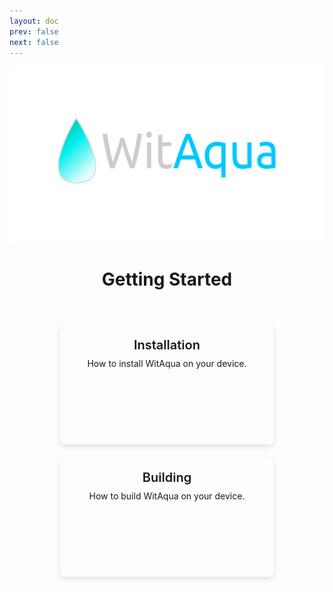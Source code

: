 ```yaml
---
layout: doc
prev: false
next: false
---
```

![WitAqua](/assets/witaqua.svg)

<h1 align="center">Getting Started</h1>
<br />
<div class="card-container">
  <a href="/installation" class="card">
    <h2>Installation</h2>
    <p class="description">How to install WitAqua on your device.</p>
  </a>
  <a href="/developers/building" class="card">
    <h2>Building</h2>
    <p class="description">How to build WitAqua on your device.</p>
  </a>
</div>

<style scoped>
.card-container {
  display: flex;
  gap: 20px;
  flex-wrap: wrap;
  justify-content: space-around;
  margin: 20px 0;
}

.card {
  display: block;
  height:150px;
  width: 300px;
  padding: 20px;
  border-radius: 8px;
  text-decoration: none;
  box-shadow: 0 4px 8px rgba(0, 0, 0, 0.1);
  transition: transform 0.3s ease, box-shadow 0.3s ease;
  border: 1px solid transparent;
}

.card:hover {
  transform: translateY(-5px);
  box-shadow: 0 8px 16px rgba(0, 0, 0, 0.2);
}

.card h2 {
  margin: 0;
  font-size: 20px;
  font-weight: 600;
  text-align: center;
  transition: color 0.3s ease;
  white-space: nowrap;
  border: none;
  padding-bottom: 0;
}

.card .description {
  font-size: 14px;
  text-align: center;
  margin-top: 8px;
  line-height: 1.4;
}

.card-container .card {
  opacity: 0;
  animation: fadeIn 0.5s forwards;
}

.card-container .card:nth-child(1) {
  animation-delay: 0s;
}

.card-container .card:nth-child(2) {
  animation-delay: 0.1s;
}

.card-container .card:nth-child(3) {
  animation-delay: 0.2s;
}

.card-container .card:nth-child(4) {
  animation-delay: 0.3s;
}

@keyframes fadeIn {
  from {
    opacity: 0;
  }
  to {
    opacity: 1;
  }
}
</style>
